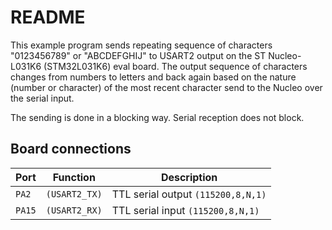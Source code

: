 # README

This example program sends repeating sequence of characters
"0123456789" or "ABCDEFGHIJ" to USART2 output on the 
ST Nucleo-L031K6 (STM32L031K6) eval board. The output sequence
of characters changes from numbers to letters and back again
based on the nature (number or character) of the most recent
character send to the Nucleo over the serial input.

The sending is done in a blocking way.
Serial reception does not block.

## Board connections

| Port   | Function      | Description                        |
| ------ | ------------- | ---------------------------------- |
| `PA2`  | `(USART2_TX)` | TTL serial output `(115200,8,N,1)` |
| `PA15` | `(USART2_RX)` | TTL serial input `(115200,8,N,1)`  |
